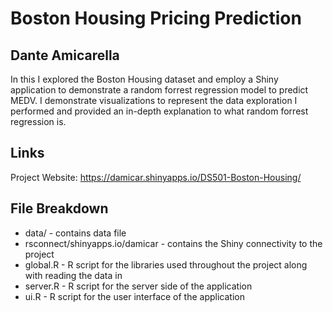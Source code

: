 # Boston Housing Pricing Prediction

## Dante Amicarella

In this I explored the Boston Housing dataset and employ a Shiny application to demonstrate a random forrest regression model to predict MEDV. I demonstrate visualizations to represent the data exploration I performed and provided an in-depth explanation to what random forrest regression is.

## Links
Project Website: https://damicar.shinyapps.io/DS501-Boston-Housing/

## File Breakdown
- data/ - contains data file
- rsconnect/shinyapps.io/damicar - contains the Shiny connectivity to the project
- global.R - R script for the libraries used throughout the project along with reading the data in
- server.R - R script for the server side of the application
- ui.R - R script for the user interface of the application
